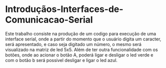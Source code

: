 # Introduçãos-Interfaces-de-Comunicacao-Serial
Este trabalho consiste na produção de um codigo para execução de uma interface serial, onde a partir do momento que o usuário digita um caracter, será apresentado, e caso seja digitado um número, o mesmo será visualizado na matriz de led 5x5. Além de ter outra funcionalidade com os botões, onde ao acionar o botão A, poderá ligar e desligar o led verde e com o botão b será possivel desligar e ligar o led azul.
